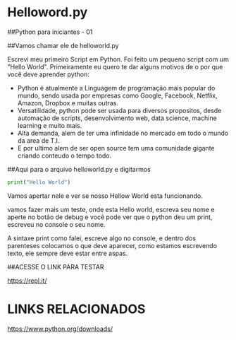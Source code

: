 # Helloword.py
##Python para iniciantes - 01

##Vamos chamar ele de helloworld.py

Escrevi meu primeiro Script em Python.
Foi feito um pequeno script com um "Hello World".
Primeiramente eu quero te dar alguns motivos de o por que você deve aprender python:

- Python é atualmente a Linguagem de programação mais popular do mundo, sendo usada por empresas como Google, Facebook, Netflix, Amazon, Dropbox e muitas outras.
- Versatilidade, python pode ser usada para diversos propositos, desde automação de scripts, desenvolvimento web, data science, machine learning e muito mais.
- Alta demanda, alem de ter uma infinidade no mercado em todo o mundo da area de T.I.
- E por ultimo alem de ser open source tem uma comunidade gigante criando conteudo o tempo todo.

##Aqui para o arquivo helloworld.py e digitarmos

```python
print("Hello World")
```

Vamos apertar nele e ver se nosso Hellow World esta funcionando.

vamos fazer mais um teste, onde esta Hello world, escreva seu nome e aperte no botão de debug e você pode ver que o python deu um print, escreveu no console o seu nome.

A sintaxe print como falei, escreve algo no console, e dentro dos parenteses colocamos o que deve aparecer, como estamos escrevendo texto, ele sempre deve estar entre aspas.

##ACESSE O LINK PARA TESTAR 

https://repl.it/

LINKS RELACIONADOS
==================================

https://www.python.org/downloads/


